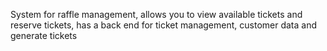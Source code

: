 System for raffle management, allows you to view available tickets and reserve tickets, has a back end for ticket management, customer data and generate tickets
